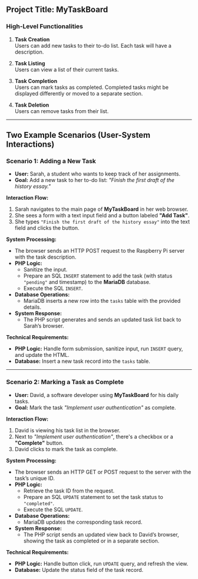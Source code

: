 ## Project Title: MyTaskBoard

### High-Level Functionalities

1. **Task Creation**  
   Users can add new tasks to their to-do list. Each task will have a description.

2. **Task Listing**  
   Users can view a list of their current tasks.

3. **Task Completion**  
   Users can mark tasks as completed. Completed tasks might be displayed differently or moved to a separate section.

4. **Task Deletion**  
   Users can remove tasks from their list.

---

## Two Example Scenarios (User-System Interactions)

### Scenario 1: Adding a New Task

- **User:** Sarah, a student who wants to keep track of her assignments.  
- **Goal:** Add a new task to her to-do list: _"Finish the first draft of the history essay."_

**Interaction Flow:**
1. Sarah navigates to the main page of **MyTaskBoard** in her web browser.
2. She sees a form with a text input field and a button labeled **"Add Task"**.
3. She types `"Finish the first draft of the history essay"` into the text field and clicks the button.

**System Processing:**
- The browser sends an HTTP POST request to the Raspberry Pi server with the task description.
- **PHP Logic:**
  - Sanitize the input.
  - Prepare an SQL `INSERT` statement to add the task (with status `"pending"` and timestamp) to the **MariaDB** database.
  - Execute the SQL `INSERT`.
- **Database Operations:**
  - MariaDB inserts a new row into the `tasks` table with the provided details.
- **System Response:**
  - The PHP script generates and sends an updated task list back to Sarah’s browser.

**Technical Requirements:**
- **PHP Logic:** Handle form submission, sanitize input, run `INSERT` query, and update the HTML.
- **Database:** Insert a new task record into the `tasks` table.

---

### Scenario 2: Marking a Task as Complete

- **User:** David, a software developer using **MyTaskBoard** for his daily tasks.  
- **Goal:** Mark the task _"Implement user authentication"_ as complete.

**Interaction Flow:**
1. David is viewing his task list in the browser.
2. Next to _"Implement user authentication"_, there's a checkbox or a **"Complete"** button.
3. David clicks to mark the task as complete.

**System Processing:**
- The browser sends an HTTP GET or POST request to the server with the task’s unique ID.
- **PHP Logic:**
  - Retrieve the task ID from the request.
  - Prepare an SQL `UPDATE` statement to set the task status to `"completed"`.
  - Execute the SQL `UPDATE`.
- **Database Operations:**
  - MariaDB updates the corresponding task record.
- **System Response:**
  - The PHP script sends an updated view back to David’s browser, showing the task as completed or in a separate section.

**Technical Requirements:**
- **PHP Logic:** Handle button click, run `UPDATE` query, and refresh the view.
- **Database:** Update the status field of the task record.

